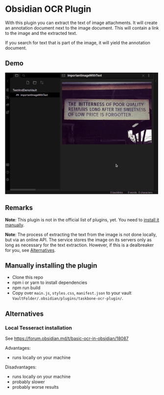 # Obsidian OCR Plugin

With this plugin you can extract the text of image attachments. It will create an annotation document next to the image document. This will contain a link to the image and the extracted text.

If you search for text that is part of the image, it will yield the annotation document.

## Demo
![](demo.gif)

## Remarks
**Note**: This plugin is not in the official list of plugins, yet. You need to [install it manually](#Manually-installing-the-plugin).

**Note**: The process of extracting the text from the image is not done locally, but via an online API. The service stores the image on its servers only as long as necessary for the text extraction. However, if this is a dealbreaker for you, see [Alternatives](#Alternatives).

## Manually installing the plugin

- Clone this repo
- npm i or yarn to install dependencies
- npm run build
- Copy over `main.js`, `styles.css`, `manifest.json` to your vault `VaultFolder/.obsidian/plugins/taskbone-ocr-plugin/`.

## Alternatives
### Local Tesseract installation
See https://forum.obsidian.md/t/basic-ocr-in-obsidian/18087

Advantages:
* runs locally on your machine

Disadvantages:
* runs locally on your machine
* probably slower
* probably worse results
